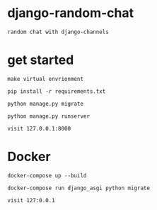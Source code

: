 # django-random-chat
    random chat with django-channels


# get started

    make virtual envrionment
  
    pip install -r requirements.txt

    python manage.py migrate

    python manage.py runserver

    visit 127.0.0.1:8000
  
  
# Docker

    docker-compose up --build

    docker-compose run django_asgi python migrate

    visit 127:0.0.1

